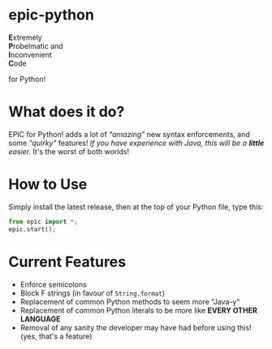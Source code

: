 # epic-python
**E**xtremely<br>
**P**robelmatic and<br>
**I**nconvenient<br>
**C**ode<br>

for Python!

# What does it do?
EPIC for Python! adds a lot of *"amazing"* new syntax enforcements, and some *"quirky"* features! *If you have experience with Java, this will be a **little** easier.* It's the worst of both worlds!

# How to Use
Simply install the latest release, then at the top of your Python file, type this:
```py
from epic import *;
epic.start();
```

# Current Features
- Enforce semicolons
- Block F strings (in favour of `String.format`)
- Replacement of common Python methods to seem more "Java-y"
- Replacement of common Python literals to be more like **EVERY OTHER LANGUAGE**
- Removal of any sanity the developer may have had before using this! (yes, that's a feature)
